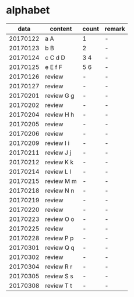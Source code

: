 # alphabet

|data|content|count|remark|
|---|---|---|---|
|20170122|a A|1|-|
|20170123|b B|2|-|
|20170124|c C d D|3 4|-|
|20170125|e E f F|5 6|-|
|20170126|review|-|-|
|20170127|review|-|-|
|20170201|review G g|-|-|
|20170202|review|-|-|
|20170204|review H h|-|-|
|20170205|review|-|-|
|20170206|review|-|-|
|20170209|review I i|-|-|
|20170211|review J j|-|-|
|20170212|review K k|-|-|
|20170214|review L l|-|-|
|20170215|review M m|-|-|
|20170218|review N n|-|-|
|20170219|review|-|-|
|20170220|review|-|-|
|20170223|review O o|-|-|
|20170225|review|-|-|
|20170228|review P p|-|-|
|20170301|review Q q|-|-|
|20170302|review|-|-|
|20170304|review R r|-|-|
|20170305|review S s|-|-|
|20170308|review T t|-|-|